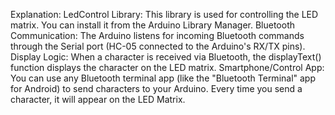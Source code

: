 Explanation:
LedControl Library: This library is used for controlling the LED matrix. You can install it from the Arduino Library Manager.
Bluetooth Communication: The Arduino listens for incoming Bluetooth commands through the Serial port (HC-05 connected to the Arduino's RX/TX pins).
Display Logic: When a character is received via Bluetooth, the displayText() function displays the character on the LED matrix.
Smartphone/Control App:
You can use any Bluetooth terminal app (like the "Bluetooth Terminal" app for Android) to send characters to your Arduino. Every time you send a character, it will appear on the LED Matrix.
